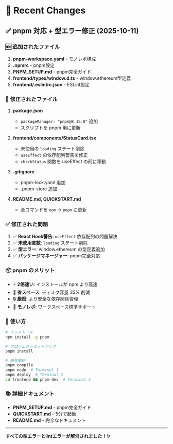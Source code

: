 # 🔄 Recent Changes

## ✅ pnpm 対応 + 型エラー修正 (2025-10-11)

### 🆕 追加されたファイル

1. **pnpm-workspace.yaml** - モノレポ構成
2. **.npmrc** - pnpm設定
3. **PNPM_SETUP.md** - pnpm完全ガイド
4. **frontend/types/window.d.ts** - window.ethereum型定義
5. **frontend/.eslintrc.json** - ESLint設定

### 🔧 修正されたファイル

1. **package.json**
   - `packageManager: "pnpm@8.15.0"` 追加
   - スクリプトを pnpm 用に更新

2. **frontend/components/StatusCard.tsx**
   - 未使用の `loading` ステート削除
   - `useEffect` の依存配列警告を修正
   - `checkStatus` 関数を useEffect の前に移動

3. **.gitignore**
   - pnpm-lock.yaml 追加
   - .pnpm-store 追加

4. **README.md, QUICKSTART.md**
   - 全コマンドを `npm` → `pnpm` に更新

### ✅ 修正された問題

1. ✅ **React Hook警告**: `useEffect` 依存配列の問題解決
2. ✅ **未使用変数**: `loading` ステート削除
3. ✅ **型エラー**: window.ethereum の型定義追加
4. ✅ **パッケージマネージャー**: pnpm完全対応

### 📦 pnpm のメリット

- ⚡ **2倍速い**: インストールが npm より高速
- 💾 **省スペース**: ディスク容量 35% 削減
- 🔒 **厳密**: より安全な依存関係管理
- 🎯 **モノレポ**: ワークスペース標準サポート

### 🚀 使い方

```bash
# インストール
npm install -g pnpm

# プロジェクトセットアップ
pnpm install

# 開発開始
pnpm compile
pnpm node  # Terminal 1
pnpm deploy  # Terminal 2
cd frontend && pnpm dev  # Terminal 3
```

### 📚 詳細ドキュメント

- **PNPM_SETUP.md** - pnpm完全ガイド
- **QUICKSTART.md** - 5分で起動
- **README.md** - 完全なドキュメント

---

**すべての型エラーとlintエラーが解消されました！✨**
